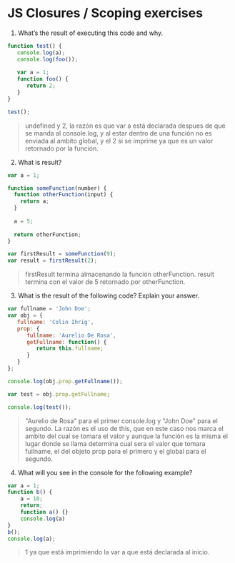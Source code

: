 # JS Closures / Scoping exercises

1. What’s the result of executing this code and why.
  ```js
  function test() {
     console.log(a);
     console.log(foo());
     
     var a = 1;
     function foo() {
        return 2;
     }
  }
  
  test();
  ```

> undefined y 2, la razón es que var a está declarada despues de que se manda al console.log, y al estar dentro de una función no es enviada al ambito global, y el 2 si se imprime ya que es un valor retornado por la función.


2. What is result?
  ```js
  var a = 1; 
  
  function someFunction(number) {
    function otherFunction(input) {
      return a;
    }
    
    a = 5;
    
    return otherFunction;
  }
  
  var firstResult = someFunction(9);
  var result = firstResult(2);
  ```
> firstResult termina almacenando la función otherFunction. result termina con el valor de 5 retornado por otherFunction.

3. What is the result of the following code? Explain your answer.
  ```js
  var fullname = 'John Doe';
  var obj = {
     fullname: 'Colin Ihrig',
     prop: {
        fullname: 'Aurelio De Rosa',
        getFullname: function() {
           return this.fullname;
        }
     }
  };
  
  console.log(obj.prop.getFullname());

  var test = obj.prop.getFullname;
  
  console.log(test());
  ```
> "Aurelio de Rosa" para el primer console.log y "John Doe" para el segundo. La razón es el uso de this, que en este caso nos marca el ambito del cual se tomara el valor y aunque la función es la misma el lugar donde se llama determina cual sera el valor que tomara fullname, el del objeto prop para el primero y el global para el segundo.

4. What will you see in the console for the following example?
  ```js
  var a = 1; 
  function b() { 
      a = 10; 
      return; 
      function a() {}
      console.log(a)
  } 
  b(); 
  console.log(a);    
  ```

> 1 ya que está imprimiendo la var a que está declarada al inicio.